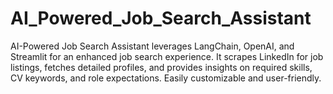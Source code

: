 # AI_Powered_Job_Search_Assistant
AI-Powered Job Search Assistant leverages LangChain, OpenAI, and Streamlit for an enhanced job search experience. It scrapes LinkedIn for job listings, fetches detailed profiles, and provides insights on required skills, CV keywords, and role expectations. Easily customizable and user-friendly.

